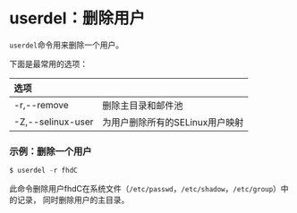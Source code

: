 userdel：删除用户
========================================================
`userdel`命令用来删除一个用户。

下面是最常用的选项：

| 选项 |   |
| :------------- | :------------- |
| -r,--remove  | 删除主目录和邮件池  |
| -Z,--selinux-user | 为用户删除所有的SELinux用户映射 |

### 示例：删除一个用户
```powershell
$ userdel -r fhdC
```
此命令删除用户fhdC在系统文件（`/etc/passwd`，`/etc/shadow`，`/etc/group`）中的记录，
同时删除用户的主目录。
